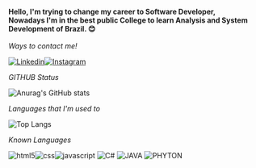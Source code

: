 **Hello, I'm trying to change my career to Software Developer,<br/>
Nowadays I'm in the best public College to learn Analysis and System Development of Brazil. 😊**
<br>
<br>
*Ways to contact me!*

[![Linkedin](https://img.shields.io/badge/LinkedIn-0077B5?style=for-the-badge&logo=linkedin&logoColor=white)](https://www.linkedin.com/in/raisilm/)[![Instagram](https://img.shields.io/badge/Instagram-E4405F?style=for-the-badge&logo=instagram&logoColor=white)](https://www.instagram.com/raimello19/)

*GITHUB Status*

![Anurag's GitHub stats](https://github-readme-stats.vercel.app/api?username=RaiSMel&show_icons=true&theme=transparent)

*Languages that I'm used to*

![Top Langs](https://github-readme-stats.vercel.app/api/top-langs/?username=RaiSMel&layout=compact)

*Known Languages*

<div style="display: inline_block">

<img alt="html5" src="https://img.shields.io/badge/HTML5-E34F26?style=for-the-badge&logo=html5&logoColor=white"><img alt="css" src="https://img.shields.io/badge/CSS3-1572B6?style=for-the-badge&logo=css3&logoColor=white"><img alt="javascript" src="https://img.shields.io/badge/JavaScript-F7DF1E?style=for-the-badge&logo=javascript&logoColor=black">
<img alt="C#" src="https://img.shields.io/badge/C%23-239120?style=for-the-badge&logo=c-sharp&logoColor=white">
<img alt="JAVA" src="https://img.shields.io/badge/Java-ED8B00?style=for-the-badge&logo=openjdk&logoColor=white">
<img alt="PHYTON" src="https://img.shields.io/badge/Python-14354C?style=for-the-badge&logo=python&logoColor=white">

</div>

